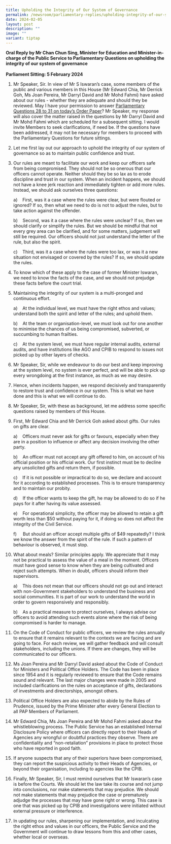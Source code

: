 ```yaml
---
title: Upholding the Integrity of Our System of Governance
permalink: /newsroom/parliamentary-replies/upholding-integrity-of-our-system-of-governance/
date: 2024-02-05
layout: post
description: ""
image: ""
variant: tiptap
---
```

<p><strong>Oral Reply by Mr Chan Chun Sing, Minister for Education and Minister-in-charge of the Public Service to Parliamentary Questions on upholding the integrity of our system of governance <br><br>Parliament Sitting: 5 February 2024</strong>
</p>
<ol data-tight="true" class="tight">
<li>
<p>Mr Speaker, Sir. In view of Mr S Iswaran’s case, some members of the public
and various members in this House (Mr Edward Chia, Mr Derrick Goh, Ms Joan
Pereira, Mr Darryl David and Mr Mohd Fahmi) have asked about our rules
- whether they are adequate and should they be reviewed. May I have your
permission to answer <a href="https://www.parliament.gov.sg/docs/default-source/default-document-library/orderpaper---5-feb-2024.pdf" rel="noopener noreferrer nofollow" target="_blank">Parliamentary Questions 28 to 31 on today’s Order Paper</a>?
Mr Speaker, my response will also cover the matter raised in the questions
by Mr Darryl David and Mr Mohd Fahmi which are scheduled for a subsequent
sitting. I would invite Members to seek clarifications, if need be. If
the questions have been addressed, it may not be necessary for members
to proceed with the Parliamentary Questions for future sittings.</p>
<p></p>
</li>
<li>
<p>Let me first lay out our approach to uphold the integrity of our system
of governance so as to maintain public confidence and trust.</p>
<p></p>
</li>
<li>
<p>Our rules are meant to facilitate our work and keep our officers safe
from being compromised. They should not be so onerous that our officers
cannot operate. Neither should they be so lax as to erode discipline and
trust in our system. When an incident happens, we should not have a knee
jerk reaction and immediately tighten or add more rules. Instead, we should
ask ourselves three questions:</p>
<p>a)&nbsp;&nbsp;&nbsp; First, was it a case where the rules were clear,
but were flouted or ignored? If so, then what we need to do is not to adjust
the rules, but to take action against the offender.</p>
<p>b)&nbsp;&nbsp;&nbsp; Second, was it a case where the rules were unclear?
If so, then we should clarify or simplify the rules. But we should be mindful
that not every grey area can be clarified, and for some matters, judgement
will still be required. Our officers should not just understand the letter
of the rule, but also the spirit.</p>
<p>c)&nbsp;&nbsp;&nbsp; Third, was it a case where the rules were too lax,
or was it a new situation not envisaged or covered by the rules? If so,
we should update the rules.</p>
<p></p>
</li>
<li>
<p>To know which of these apply to the case of former Minister Iswaran, we
need to know the facts of the case, and we should not prejudge these facts
before the court trial.</p>
<p></p>
</li>
<li>
<p>Maintaining the integrity of our system is a multi-pronged and continuous
effort.</p>
<p>a)&nbsp;&nbsp;&nbsp; At the individual level, we must have the right ethos
and values; understand both the spirit and letter of the rules; and uphold
them.</p>
<p>b)&nbsp;&nbsp;&nbsp; At the team or organisation-level, we must look out
for one another to minimise the chances of us being compromised, subverted,
or succumbing to human frailties.</p>
<p>c)&nbsp;&nbsp;&nbsp; At the system level, we must have regular internal
audits, external audits, and have institutions like AGO and CPIB to respond
to issues not picked up by other layers of checks.</p>
<p></p>
</li>
<li>
<p>Mr Speaker, Sir, while we endeavour to do our best and keep improving
at the system level, no system is ever perfect, and will be able to pick
up every wrongdoing at the first instance, as much as we may desire.</p>
<p></p>
</li>
<li>
<p>Hence, when incidents happen, we respond decisively and transparently
to restore trust and confidence in our system. This is what we have done
and this is what we will continue to do.</p>
<p></p>
</li>
<li>
<p>Mr Speaker, Sir, with these as background, let me address some specific
questions raised by members of this House.</p>
<p></p>
</li>
<li>
<p>First, Mr Edward Chia and Mr Derrick Goh asked about gifts. Our rules
on gifts are clear.</p>
<p>a)&nbsp;&nbsp;&nbsp; Officers must never ask for gifts or favours, especially
when they are in a position to influence or affect any decision involving
the other party.</p>
<p>b)&nbsp;&nbsp;&nbsp; An officer must not accept any gift offered to him,
on account of his official position or his official work. Our first instinct
must be to decline any unsolicited gifts and return them, if possible.</p>
<p>c)&nbsp;&nbsp;&nbsp; If it is not possible or impractical to do so, we
declare and account for it according to established processes. This is
to ensure transparency and to maintain our probity.</p>
<p>d)&nbsp;&nbsp;&nbsp; If the officer wants to keep the gift, he may be
allowed to do so if he pays for it after having its value assessed.</p>
<p>e)&nbsp;&nbsp;&nbsp; For operational simplicity, the officer may be allowed
to retain a gift worth less than $50 without paying for it, if doing so
does not affect the integrity of the Civil Service.</p>
<p>f)&nbsp;&nbsp;&nbsp;&nbsp; But should an officer accept multiple gifts
of $49 repeatedly? I think we know the answer from the spirit of the rule.
If such a pattern of behaviour is observed, it must stop.</p>
<p></p>
</li>
<li>
<p>What about meals? Similar principles apply. We appreciate that it may
not be practical to assess the value of a meal in the moment. Officers
must have good sense to know when they are being cultivated and reject
such attempts. When in doubt, officers should inform their supervisors.</p>
<p>a)&nbsp;&nbsp;&nbsp; This does not mean that our officers should not go
out and interact with non-Government stakeholders to understand the business
and social communities. It is part of our work to understand the world
in order to govern responsively and responsibly.</p>
<p>b)&nbsp;&nbsp;&nbsp; As a practical measure to protect ourselves, I always
advise our officers to avoid attending such events alone where the risk
of being compromised is harder to manage.</p>
<p></p>
</li>
<li>
<p>On the Code of Conduct for public officers, we review the rules annually
to ensure that it remains relevant to the contexts we are facing and are
going to face. For each review, we will gather feedback and will consult
stakeholders, including the unions. If there are changes, they will be
communicated to our officers.</p>
<p></p>
</li>
<li>
<p>Ms Joan Pereira and Mr Darryl David asked about the Code of Conduct for
Ministers and Political Office Holders. The Code has been in place since
1954 and it is regularly reviewed to ensure that the Code remains sound
and relevant. The last major changes were made in 2005 and included clarifications
on the rules on acceptance of gifts, declarations of investments and directorships,
amongst others.</p>
<p></p>
</li>
<li>
<p>Political Office Holders are also expected to abide by the Rules of Prudence,
issued by the Prime Minister after every General Election to all PAP Members
of Parliament.</p>
<p></p>
</li>
<li>
<p>Mr Edward Chia, Ms Joan Pereira and Mr Mohd Fahmi asked about the whistleblowing
process. The Public Service has an established Internal Disclosure Policy
where officers can directly report to their Heads of Agencies any wrongful
or doubtful practices they observe. There are confidentiality and “non-retaliation”
provisions in place to protect those who have reported in good faith.</p>
<p></p>
</li>
<li>
<p>If anyone suspects that any of their superiors have been compromised,
they can report the suspicious activity to their Heads of Agencies, or
beyond their organisation, including to agencies like the CPIB.</p>
<p></p>
</li>
<li>
<p>Finally, Mr Speaker, Sir, I must remind ourselves that Mr Iswaran’s case
is before the Courts. We should let the law take its course and not jump
into conclusions, nor make statements that may prejudice. We should not
make statements that may prejudice the case or prematurely adjudge the
processes that may have gone right or wrong. This case is one that was
picked up by CPIB and investigations were initiated without external pressure
or interference.</p>
<p></p>
</li>
<li>
<p>In updating our rules, sharpening our implementation, and inculcating
the right ethos and values in our officers, the Public Service and the
Government will continue to draw lessons from this and other cases, whether
local or overseas.</p>
</li>
</ol>
<p></p>
<p></p>
<p></p>